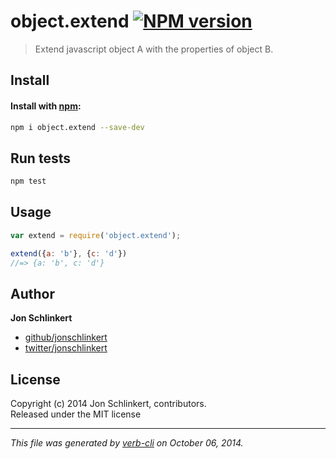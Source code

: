 # object.extend [![NPM version](https://badge.fury.io/js/object.extend.svg)](http://badge.fury.io/js/object.extend)


> Extend javascript object A with the properties of object B.

## Install
#### Install with [npm](npmjs.org):

```bash
npm i object.extend --save-dev
```

## Run tests

```bash
npm test
```

## Usage

```js
var extend = require('object.extend');

extend({a: 'b'}, {c: 'd'})
//=> {a: 'b', c: 'd'}
```

## Author

**Jon Schlinkert**
 
+ [github/jonschlinkert](https://github.com/jonschlinkert)
+ [twitter/jonschlinkert](http://twitter.com/jonschlinkert) 

## License
Copyright (c) 2014 Jon Schlinkert, contributors.  
Released under the MIT license

***

_This file was generated by [verb-cli](https://github.com/assemble/verb-cli) on October 06, 2014._